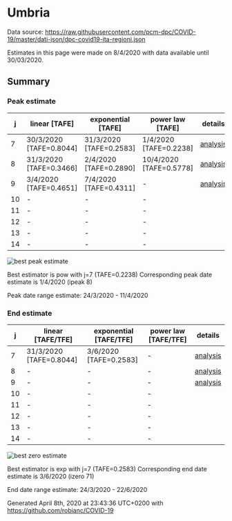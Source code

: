 # Umbria


Data source: https://raw.githubusercontent.com/pcm-dpc/COVID-19/master/dati-json/dpc-covid19-ita-regioni.json

Estimates in this page were made on 8/4/2020 with data available until 30/03/2020.


## Summary 

### Peak estimate 
|j|linear [TAFE]|exponential [TAFE]|power law [TAFE]|details|
|---|----|-----------|---------|-------|
|7|30/3/2020 [TAFE=0.8044]|31/3/2020 [TAFE=0.2583]|1/4/2020 [TAFE=0.2238]|[analysis](COVID-19_umbria_j7_2020-03-30.md)|
|8|31/3/2020 [TAFE=0.3466]|2/4/2020 [TAFE=0.2890]|10/4/2020 [TAFE=0.5778]|[analysis](COVID-19_umbria_j8_2020-03-30.md)|
|9|3/4/2020 [TAFE=0.4651]|7/4/2020 [TAFE=0.4311]|-|[analysis](COVID-19_umbria_j9_2020-03-30.md)|
|10|-|-|-||
|11|-|-|-||
|12|-|-|-||
|13|-|-|-||
|14|-|-|-||

![best peak estimate](COVID-19_umbria_j7_2020-03-30.png)

Best estimator is pow with j=7 (TAFE=0.2238)
Corresponding peak date estimate is 1/4/2020 (ipeak 8)


Peak date range estimate: 24/3/2020 - 11/4/2020

### End estimate 
|j|linear [TAFE/TFE]|exponential [TAFE/TFE]|power law [TAFE/TFE]|details|
|---|----|-----------|---------|-------|
|7|31/3/2020 [TAFE=0.8044]|3/6/2020 [TAFE=0.2583]|-|[analysis](COVID-19_umbria_j7_2020-03-30.md)|
|8|-|-|-|[analysis](COVID-19_umbria_j8_2020-03-30.md)|
|9|-|-|-|[analysis](COVID-19_umbria_j9_2020-03-30.md)|
|10|-|-|-||
|11|-|-|-||
|12|-|-|-||
|13|-|-|-||
|14|-|-|-||

![best zero estimate](COVID-19_umbria_j7_2020-03-30.png)

Best estimator is exp with j=7 (TAFE=0.2583)
Corresponding end date estimate is 3/6/2020 (izero 71)


End date range estimate: 24/3/2020 - 22/6/2020

Generated April 8th, 2020 at 23:43:36 UTC+0200 with https://github.com/robianc/COVID-19
